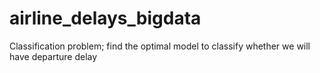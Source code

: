# airline_delays_bigdata
Classification problem; find the optimal model to classify whether we will have departure delay
